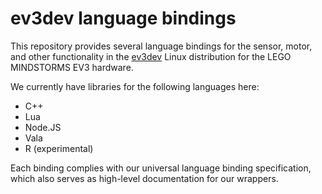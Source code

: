 ev3dev language bindings
========================

This repository provides several language bindings for the sensor, motor, and other functionality in the [ev3dev](http://www.ev3dev.org) Linux distribution for the LEGO MINDSTORMS EV3 hardware.

We currently have libraries for the following languages here:
- C++
- Lua
- Node.JS
- Vala
- R (experimental)

Each binding complies with our universal language binding specification, which also serves as high-level documentation for our wrappers.

